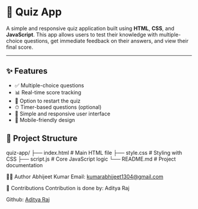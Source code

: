# 🧠 Quiz App

A simple and responsive quiz application built using **HTML**, **CSS**, and **JavaScript**. This app allows users to test their knowledge with multiple-choice questions, get immediate feedback on their answers, and view their final score.

---

## ✨ Features

- ✅ Multiple-choice questions
- 📊 Real-time score tracking
- 🔄 Option to restart the quiz
- ⏱ Timer-based questions (optional)
- 🎨 Simple and responsive user interface
- 📱 Mobile-friendly design


## 📂 Project Structure
quiz-app/
├── index.html # Main HTML file
├── style.css # Styling with CSS
├── script.js # Core JavaScript logic
└── README.md # Project documentation

🙋‍♂️ Author
Abhijeet Kumar
Email: kumarabhijeet1304@gmail.com

🤝 Contributions
Contribution is done by:
Aditya Raj

Github: [Aditya Raj](https://github.com/1amAdityaa/1amAdityaa)
